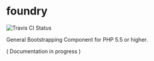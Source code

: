 foundry
=======

![Travis CI Status](https://travis-ci.org/nh-gear/foundry.svg?branch=master)

General Bootstrapping Component for PHP 5.5 or higher.

( Documentation in progress )
